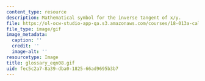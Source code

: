 ```yaml
---
content_type: resource
description: Mathematical symbol for the inverse tangent of x/y.
file: https://ol-ocw-studio-app-qa.s3.amazonaws.com/courses/18-013a-calculus-with-applications-spring-2005/fec5c2a78a39dba0182566ad9695b3b7_glossary_eqn08.gif
file_type: image/gif
image_metadata:
  caption: ''
  credit: ''
  image-alt: ''
resourcetype: Image
title: glossary_eqn08.gif
uid: fec5c2a7-8a39-dba0-1825-66ad9695b3b7
---
```

